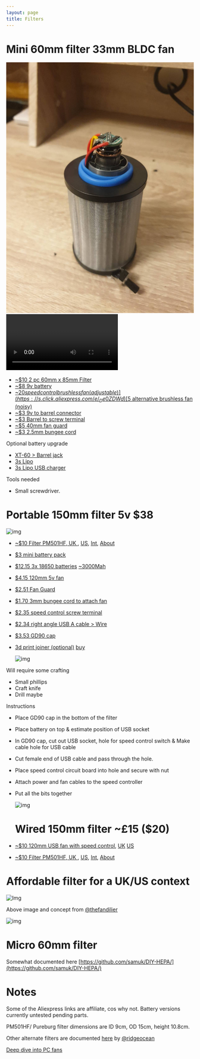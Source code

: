 ```yaml
---
layout: page
title: Filters
---
```


# Mini 60mm filter 33mm BLDC fan

![img](https://raw.githubusercontent.com/samuk/DIY-HEPA/main/pictures/minifan.jpeg)
![video](https://raw.githubusercontent.com/samuk/DIY-HEPA/main/pictures/fan.mp4)

- [~$10 2 pc 60mm x 85mm Filter](https://www.amazon.ca/PUREBURG-Replacement-Compatible-Enrichment-PEPERSFIL/dp/B09ZTPW2RG)
- [~$8 9v battery](https://s.click.aliexpress.com/e/_DltS6aD)
- [~$20 speed control brushless fan (adjustable)](https://s.click.aliexpress.com/e/_De0ZDWd)
  [$5 alternative brushless fan (noisy)](https://s.click.aliexpress.com/e/_DnrYcG5)
- [~$3 9v to barrel connector](https://s.click.aliexpress.com/e/_Dk15hwV)
- [~$3 Barrel to screw terminal](https://de.aliexpress.com/item/1005004281570915.html)
- [~$5 40mm fan guard](https://s.click.aliexpress.com/e/_DEc7xq5)
- [~$3 2.5mm bungee cord](https://www.aliexpress.com/item/1005003969896128.html)

Optional battery upgrade

  - [XT-60 > Barrel jack](https://s.click.aliexpress.com/e/_DC9xekl)
  - [3s Lipo](https://s.click.aliexpress.com/e/_DkawNMv)
  - [3s Lipo USB charger](https://s.click.aliexpress.com/e/_DncAPA5)

Tools needed
- Small screwdriver.
    
  

# Portable 150mm filter 5v $38
![img](https://raw.githubusercontent.com/rosmo-robot/rosmo-robot.github.io/master/assets/img/red-fan.jpeg)
- [~$10 Filter PM501HF, UK ](https://www.amazon.co.uk/gp/product/B095NYMKSW), [US](https://www.amazon.com/PUREBURG-Replacement-Compatible-TaoTronics-Purifiers/dp/B08LPFWZLM), [Int](https://s.click.aliexpress.com/e/_DdaHIa1), [About](http://www.pureburg.com/index.php/our-qualifications)
- [$3 mini battery pack](https://s.click.aliexpress.com/e/_DBj81Fr)
- [$12.15 3x 18650 batteries](https://s.click.aliexpress.com/e/_DdfBurF) [~3000Mah](https://www.youtube.com/watch?v=S2wpiWNMru0)
- [$4.15 120mm 5v fan](https://www.aliexpress.us/item/3256805969209310.html)
- [$2.51 Fan Guard](https://s.click.aliexpress.com/e/_DdcIc5J)
- [$1.70 3mm bungee cord to attach fan](https://s.click.aliexpress.com/e/_DDbUsep)
- [$2.35 speed control screw terminal](https://www.aliexpress.us/item/3256806217989688.html)
- [$2.34 right angle USB A cable > Wire](https://s.click.aliexpress.com/e/_DkfCuGz)
- [$3.53 GD90 cap](https://s.click.aliexpress.com/e/_DkL8mK1)
- [3d print joiner (optional)](https://github.com/samuk/DIY-HEPA/) [buy](https://craftcloud3d.com/offer/89dae6f9-1ad9-4ffa-87e2-3f60e6987b8c?utm_source=craftcloud&utm_campaign=shareable_cart)

  ![img](https://raw.githubusercontent.com/rosmo-robot/rosmo-robot.github.io/master/assets/img/bungee.jpeg)

Will require some crafting
- Small phillips
- Craft knife
- Drill maybe

Instructions
- Place GD90 cap in the bottom of the filter
- Place battery on top & estimate position of USB socket
- In GD90 cap, cut out USB socket, hole for speed control switch & Make cable hole for USB cable
- Cut female end of USB cable and pass through the hole.
- Place speed control circuit board into hole and secure with nut
- Attach power and fan cables to the speed controller
- Put all the bits together

  ![img](https://raw.githubusercontent.com/rosmo-robot/rosmo-robot.github.io/master/assets/img/fab-base.jpeg)

  # Wired 150mm filter ~£15 ($20)
- [~$10 120mm USB fan with speed control](https://s.click.aliexpress.com/e/_DexuWxT), [UK](https://www.amazon.co.uk/ELUTENG-3-Degree-Portable-Powered-Compatible/dp/B06XQWMFDQ) [US](https://www.amazon.com/Portable-Flat-Screen-Receiver-Playstation-Computer/dp/B08ZSJFNMS)
- [~$10 Filter PM501HF, UK ](https://www.amazon.co.uk/gp/product/B095NYMKSW), [US](https://www.amazon.com/PUREBURG-Replacement-Compatible-TaoTronics-Purifiers/dp/B08LPFWZLM), [Int](https://s.click.aliexpress.com/e/_DdaHIa1), [About](http://www.pureburg.com/index.php/our-qualifications)


# Affordable filter for a UK/US context

![Img](https://raw.githubusercontent.com/rosmo-robot/rosmo-robot.github.io/c560f18de47292f9d2853b5763952330212167a6/assets/img/fans2.jpeg)

Above image and concept from [@thefandilier](https://twitter.com/TheFandelier/status/1742667052652036240)

  ![img](https://raw.githubusercontent.com/rosmo-robot/rosmo-robot.github.io/master/assets/img/cordlessfan.jpeg)




# Micro 60mm filter
Somewhat documented here [https://github.com/samuk/DIY-HEPA/](https://github.com/samuk/DIY-HEPA/)

# Notes
Some of the Aliexpress links are affiliate, cos why not. Battery versions currently untested pending parts.

PM501HF/ Pureburg filter dimensions are ID 9cm, OD 15cm, height 10.8cm. 

Other alternate filters are documented [here](https://docs.google.com/spreadsheets/d/1Q_fc5bSIAu39S0ul11GZo1ceT6CzgtsB5BUwUmopudY/edit#gid=1695103502) by [@ridgeocean](https://twitter.com/RidgeOcean)

[Deep dive into PC fans](https://itsairborne.com/choosing-a-pc-fan-for-an-air-purifier-the-only-fans-guide-feaf497af20c)





